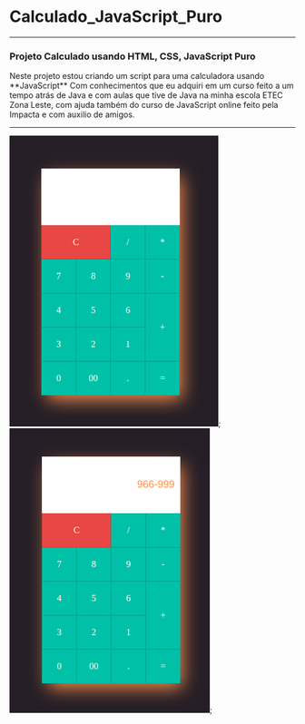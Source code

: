 # Calculado_JavaScript_Puro


------------


### Projeto Calculado usando HTML, CSS, JavaScript Puro
<p>
Neste projeto estou criando um script para uma calculadora usando **JavaScript** Com conhecimentos que eu adquiri em um curso feito a um tempo atrás de Java e     com aulas que tive de Java na minha escola ETEC Zona Leste, com ajuda também do curso de JavaScript online feito pela Impacta e com auxilio de amigos.
</p>

------------

![calculadora](Calc.png "calculadora");
![calculadora](Calc_captura.png "calculadora");